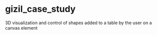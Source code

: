 # gizil_case_study

3D visualization and control of shapes added to a table by the user on a canvas element
